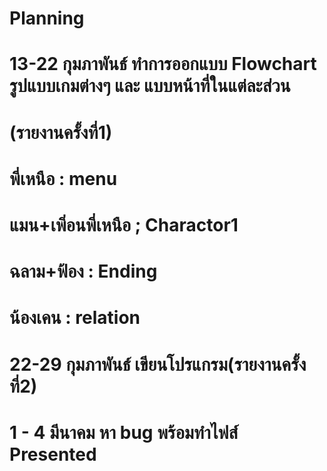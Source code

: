 # Planning
# 13-22 กุมภาพันธ์ ทำการออกแบบ Flowchart รูปแบบเกมต่างๆ และ แบบหน้าที่ในแต่ละส่วน
# (รายงานครั้งที่1)
# พี่เหนือ : menu
# แมน+เพิ่อนพี่เหนือ ; Charactor1 
# ฉลาม+ฟ้อง : Ending
# น้องเคน : relation
# 22-29 กุมภาพันธ์ เขียนโปรแกรม(รายงานครั้งที่2)
# 1 - 4 มีนาคม หา bug พร้อมทำไฟส์ Presented